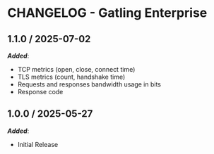 # CHANGELOG - Gatling Enterprise

## 1.1.0 / 2025-07-02

_**Added**_:
- TCP metrics (open, close, connect time)
- TLS metrics (count, handshake time)
- Requests and responses bandwidth usage in bits
- Response code

## 1.0.0 / 2025-05-27

_**Added**_:

* Initial Release
